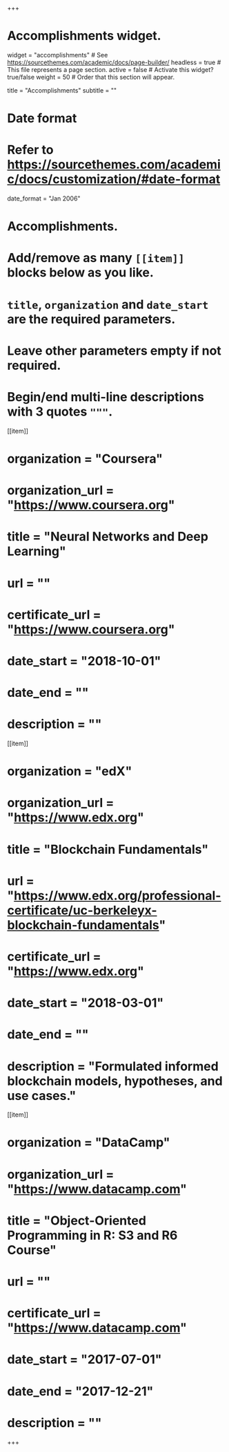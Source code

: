 +++
# Accomplishments widget.
widget = "accomplishments"  # See https://sourcethemes.com/academic/docs/page-builder/
headless = true  # This file represents a page section.
active = false  # Activate this widget? true/false
weight = 50  # Order that this section will appear.

title = "Accomplish&shy;ments"
subtitle = ""

# Date format
  # Refer to https://sourcethemes.com/academic/docs/customization/#date-format
 date_format = "Jan 2006"

# Accomplishments.
#   Add/remove as many `[[item]]` blocks below as you like.
#   `title`, `organization` and `date_start` are the required parameters.
#   Leave other parameters empty if not required.
#   Begin/end multi-line descriptions with 3 quotes `"""`.

[[item]]
#  organization = "Coursera"
#  organization_url = "https://www.coursera.org"
#  title = "Neural Networks and Deep Learning"
#  url = ""
#  certificate_url = "https://www.coursera.org"
#  date_start = "2018-10-01"
#  date_end = ""
#  description = ""

[[item]]
#  organization = "edX"
#  organization_url = "https://www.edx.org"
#  title = "Blockchain Fundamentals"
#  url = "https://www.edx.org/professional-certificate/uc-berkeleyx-blockchain-fundamentals"
#  certificate_url = "https://www.edx.org"
#  date_start = "2018-03-01"
#  date_end = ""
#  description = "Formulated informed blockchain models, hypotheses, and use cases."

[[item]]
#  organization = "DataCamp"
#  organization_url = "https://www.datacamp.com"
#  title = "Object-Oriented Programming in R: S3 and R6 Course"
#  url = ""
#  certificate_url = "https://www.datacamp.com"
#  date_start = "2017-07-01"
#  date_end = "2017-12-21"
#  description = ""

+++
